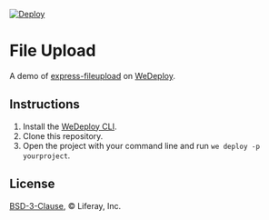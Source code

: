 [![Deploy](https://wedeploy.com/images/deploy.svg)](https://console.wedeploy.com/deploy?repo=https://github.com/wedeploy/demo-file-upload)

# File Upload

A demo of [express-fileupload](https://www.npmjs.com/package/express-fileupload) on [WeDeploy](https://wedeploy.com/).

## Instructions

1. Install the [WeDeploy CLI](https://wedeploy.com/docs/intro/using-the-command-line/).
2. Clone this repository.
3. Open the project with your command line and run `we deploy -p yourproject`.

## License

[BSD-3-Clause](./LICENSE.md), © Liferay, Inc.

